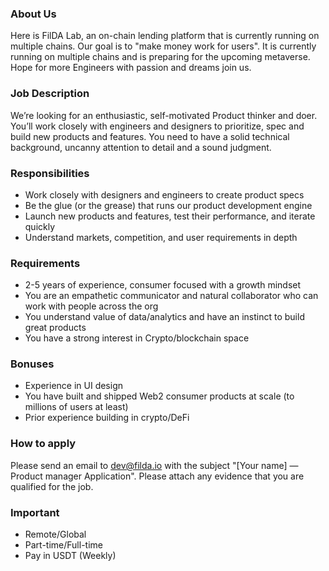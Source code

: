 ### About Us
Here is FilDA Lab, an on-chain lending platform that is currently running on multiple chains. Our goal is to "make money work for users". It is currently running on multiple chains and is preparing for the upcoming metaverse. Hope for more Engineers with passion and dreams join us.

### Job Description
We’re looking for an enthusiastic, self-motivated Product thinker and doer. You’ll work closely with engineers and designers to prioritize, spec and build new products and features. You need to have a solid technical background, uncanny attention to detail and a sound judgment.

### Responsibilities
- Work closely with designers and engineers to create product specs
- Be the glue (or the grease) that runs our product development engine
- Launch new products and features, test their performance, and iterate quickly
- Understand markets, competition, and user requirements in depth

### Requirements
- 2-5 years of experience, consumer focused with a growth mindset
- You are an empathetic communicator and natural collaborator who can work with people across the org
- You understand value of data/analytics and have an instinct to build great products
- You have a strong interest in Crypto/blockchain space

### Bonuses
- Experience in UI design
- You have built and shipped Web2 consumer products at scale (to millions of users at least)
- Prior experience building in crypto/DeFi

### How to apply
Please send an email to dev@filda.io with the subject "[Your name] — Product manager Application". Please attach any evidence that you are qualified for the job.

### Important
- Remote/Global
- Part-time/Full-time
- Pay in USDT (Weekly)

